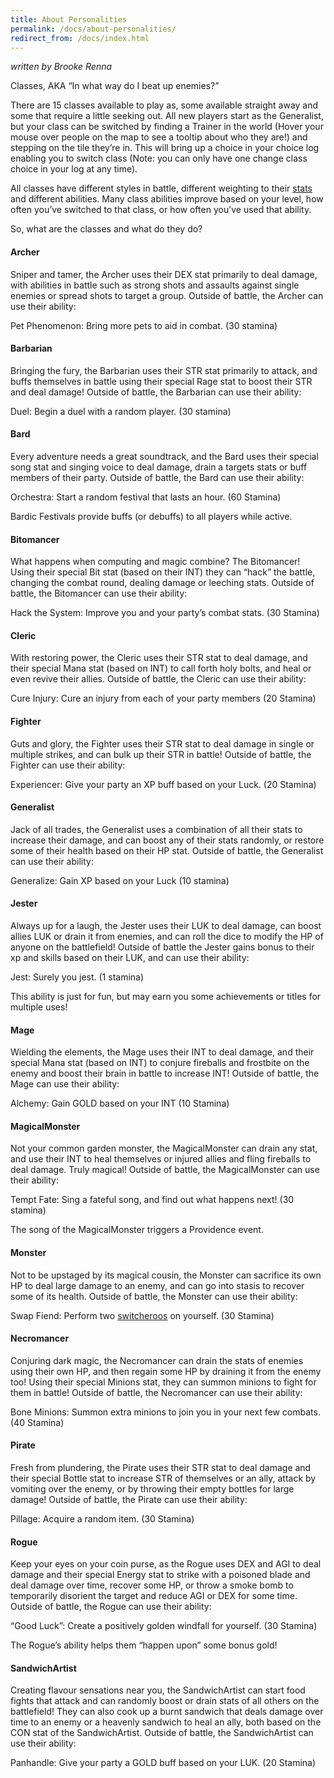 ```yaml
---
title: About Personalities
permalink: /docs/about-personalities/
redirect_from: /docs/index.html
---
```


_written by Brooke Renna_

Classes, AKA “In what way do I beat up enemies?”

There are 15 classes available to play as, some available straight away and some that require a little seeking out. All new players start as the Generalist, but your class can be switched by finding a Trainer in the world (Hover your mouse over people on the map to see a tooltip about who they are!) and stepping on the tile they’re in. This will bring up a choice in your choice log enabling you to switch class (Note: you can only have one change class choice in your log at any time).

All classes have different styles in battle, different weighting to their [stats](https://idle.land/docs/stats/) and different abilities. Many class abilities improve based on your level, how often you’ve switched to that class, or how often you’ve used that ability.

So, what are the classes and what do they do? 

#### Archer
Sniper and tamer, the Archer uses their DEX stat primarily to deal damage, with abilities in battle such as strong shots and assaults against single enemies or spread shots to target a group. Outside of battle, the Archer can use their ability:

Pet Phenomenon: Bring more pets to aid in combat. (30 stamina)

#### Barbarian
Bringing the fury, the Barbarian uses their STR stat primarily to attack, and buffs themselves in battle using their special Rage stat to boost their STR and deal damage! Outside of battle, the Barbarian can use their ability:

Duel: Begin a duel with a random player. (30 stamina)

#### Bard
Every adventure needs a great soundtrack, and the Bard uses their special song stat and singing voice to deal damage, drain a targets stats or buff members of their party. Outside of battle, the Bard can use their ability:

Orchestra: Start a random festival that lasts an hour. (60 Stamina)

Bardic Festivals provide buffs (or debuffs) to all players while active.

#### Bitomancer

What happens when computing and magic combine? The Bitomancer! Using their special Bit stat (based on their INT) they can “hack” the battle, changing the combat round, dealing damage or leeching stats. Outside of battle, the Bitomancer can use their ability:

Hack the System: Improve you and your party’s combat stats. (30 Stamina)  

#### Cleric

With restoring power, the Cleric uses their STR stat to deal damage, and their special Mana stat (based on INT) to call forth holy bolts, and heal or even revive their allies. Outside of battle, the Cleric can use their ability:

Cure Injury: Cure an injury from each of your party members (20 Stamina)

#### Fighter

Guts and glory, the Fighter uses their STR stat to deal damage in single or multiple strikes, and can bulk up their STR in battle! Outside of battle, the Fighter can use their ability:

Experiencer: Give your party an XP buff based on your Luck. (20 Stamina)

#### Generalist

Jack of all trades, the Generalist uses a combination of all their stats to increase their damage, and can boost any of their stats randomly, or restore some of their health based on their HP stat. Outside of battle, the Generalist can use their ability:

Generalize: Gain XP based on your Luck (10 stamina)

#### Jester

Always up for a laugh, the Jester uses their LUK to deal damage, can boost allies LUK or drain it from enemies, and can roll the dice to modify the HP of anyone on the battlefield! Outside of battle the Jester gains bonus to their xp and skills based on their LUK, and can use their ability:

Jest: Surely you jest. (1 stamina)

This ability is just for fun, but may earn you some achievements or titles for multiple uses!

#### Mage

Wielding the elements, the Mage uses their INT to deal damage, and their special Mana stat (based on INT) to conjure fireballs and frostbite on the enemy and boost their brain in battle to increase INT! Outside of battle, the Mage can use their ability:

Alchemy: Gain GOLD based on your INT (10 Stamina)

#### MagicalMonster

Not your common garden monster, the MagicalMonster can drain any stat, and use their INT to heal themselves or injured allies and fling fireballs to deal damage. Truly magical! Outside of battle, the MagicalMonster can use their ability:

Tempt Fate: Sing a fateful song, and find out what happens next! (30 stamina)

The song of the MagicalMonster triggers a Providence event.

#### Monster

Not to be upstaged by its magical cousin, the Monster can sacrifice its own HP to deal large damage to an enemy, and can go into stasis to recover some of its health. Outside of battle, the Monster can use their ability:

Swap Fiend: Perform two [switcheroos](https://idle.land/docs/faq/) on yourself. (30 Stamina)

#### Necromancer

Conjuring dark magic, the Necromancer can drain the stats of enemies using their own HP, and then regain some HP by draining it from the enemy too! Using their special Minions stat, they can summon minions to fight for them in battle! Outside of battle, the Necromancer can use their ability:

Bone Minions: Summon extra minions to join you in your next few combats. (40 Stamina)

#### Pirate

Fresh from plundering, the Pirate uses their STR stat to deal damage and their special Bottle stat to increase STR of themselves or an ally, attack by vomiting over the enemy, or by throwing their empty bottles for large damage! Outside of battle, the Pirate can use their ability:

Pillage: Acquire a random item. (30 Stamina)

#### Rogue

Keep your eyes on your coin purse, as the Rogue uses DEX and AGI to deal damage and their special Energy stat to strike with a poisoned blade and deal damage over time, recover some HP, or throw a smoke bomb to temporarily disorient the target and reduce AGI or DEX for some time. Outside of battle, the Rogue can use their ability:

“Good Luck”: Create a positively golden windfall for yourself. (30 Stamina)

The Rogue’s ability helps them “happen upon” some bonus gold!

#### SandwichArtist

Creating flavour sensations near you, the SandwichArtist can start food fights that attack and can randomly boost or drain stats of all others on the battlefield! They can also cook up a burnt sandwich that deals damage over time to an enemy or a heavenly sandwich to heal an ally, both based on the CON stat of the SandwichArtist. Outside of battle, the SandwichArtist can use their ability:

Panhandle: Give your party a GOLD buff based on your LUK. (20 Stamina)

